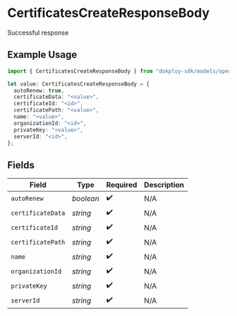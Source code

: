 # CertificatesCreateResponseBody

Successful response

## Example Usage

```typescript
import { CertificatesCreateResponseBody } from "dokploy-sdk/models/operations";

let value: CertificatesCreateResponseBody = {
  autoRenew: true,
  certificateData: "<value>",
  certificateId: "<id>",
  certificatePath: "<value>",
  name: "<value>",
  organizationId: "<id>",
  privateKey: "<value>",
  serverId: "<id>",
};
```

## Fields

| Field              | Type               | Required           | Description        |
| ------------------ | ------------------ | ------------------ | ------------------ |
| `autoRenew`        | *boolean*          | :heavy_check_mark: | N/A                |
| `certificateData`  | *string*           | :heavy_check_mark: | N/A                |
| `certificateId`    | *string*           | :heavy_check_mark: | N/A                |
| `certificatePath`  | *string*           | :heavy_check_mark: | N/A                |
| `name`             | *string*           | :heavy_check_mark: | N/A                |
| `organizationId`   | *string*           | :heavy_check_mark: | N/A                |
| `privateKey`       | *string*           | :heavy_check_mark: | N/A                |
| `serverId`         | *string*           | :heavy_check_mark: | N/A                |